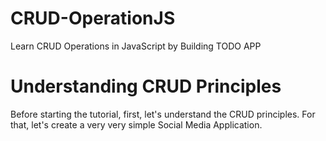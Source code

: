 # CRUD-OperationJS
Learn CRUD Operations in JavaScript by Building TODO APP

# Understanding CRUD Principles
Before starting the tutorial, first, let's understand the CRUD principles. For that, let's create a very very simple Social Media Application.


